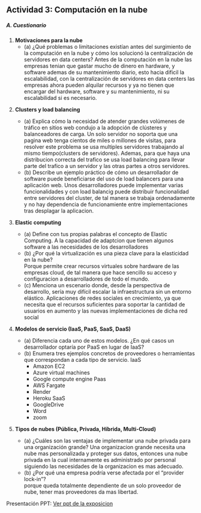 ## **Actividad 3: Computación en la nube**

##### A. Cuestionario

1. **Motivaciones para la nube**  
   - (a) ¿Qué problemas o limitaciones existían antes del surgimiento de la computación en la nube y cómo los solucionó la centralización de servidores en data centers?
    Antes de la computación en la nube las empresas tenian que gastar mucho de dinero en hardware,  y software ademas  de su mantenimiento diario, esto hacia dificil la escalabilidad, con la centralización de servidores en data centers las empresas ahora pueden alquilar recursos y ya no tienen que encargar del hardware, software y su mantenimiento, ni su escalabilidad si es necesario.

<!--   - (b) ¿Por qué se habla de “The Power Wall” y cómo influyó la aparición de procesadores multi-core en la evolución hacia la nube?-->

2. **Clusters y load balancing**  
   - (a) Explica cómo la necesidad de atender grandes volúmenes de tráfico en sitios web condujo a la adopción de clústeres y balanceadores de carga. 
   Un solo servidor no soporta que una pagina web tenga cientos de miles o millones de visitas, para resolver este problema se usa multiples servidores trabajando al mismo tiempo(clusters de servidores). Ademas, para que haya una distribucion correcta del trafico se usa load balancing para llevar parte del trafico a un servidor y las otras partes a otros servidores.
   - (b) Describe un ejemplo práctico de cómo un desarrollador de software puede beneficiarse del uso de load balancers para una aplicación web. 
   Unos desarrolladores puede implementar varias funcionalidades y con load balancig puede distribuir funcionalidad entre servidores del cluster, de tal manera se trabaja ordenadamente y no hay dependencia de funcionamiente entre implementaciones tras desplagar la aplicacion.  


3. **Elastic computing**  
   - (a) Define con tus propias palabras el concepto de Elastic Computing.
   A la capacidad de adaptcion que tienen algunos software a las necesidades de los desarrolladores  
   - (b) ¿Por qué la virtualización es una pieza clave para la elasticidad en la nube?  
   Porque permite crear recursos virtuales sobre hardware de las empresas cloud, de tal manera que hace sencillo su acceso y configuracion a desarrolladores de todo el mundo.
   - (c) Menciona un escenario donde, desde la perspectiva de desarrollo, sería muy difícil escalar la infraestructura sin un entorno elástico.
   Aplicaciones de redes sociales en crecimiento, ya que necesita que el recursos suficientes para soportar la cantidad de usuarios en aumento y las nuevas implementaciones de dicha red social

4. **Modelos de servicio (IaaS, PaaS, SaaS, DaaS)**
  
   - (a) Diferencia cada uno de estos modelos. ¿En qué casos un desarrollador optaría por PaaS en lugar de IaaS?  
   - (b) Enumera tres ejemplos concretos de proveedores o herramientas que correspondan a cada tipo de servicio.
      IaaS
       - Amazon EC2
       - Azure virtual machines
       - Google compute engine
      Paas
       - AWS Fargate 
       - Render
       - Heroku
      SaaS
       - GoogleDrive
       - Word
       - zoom
5. **Tipos de nubes (Pública, Privada, Híbrida, Multi-Cloud)**  
   - (a) ¿Cuáles son las ventajas de implementar una nube privada para una organización grande?
      Una organizacion grande necesita una nube mas personalizada y proteger sus datos, entonces una nube privada en la cual internamente es administrado por personal siguiendo las necesidades de la organizacion es mas adecuado.
   - (b) ¿Por qué una empresa podría verse afectada por el “provider lock-in”?  
      porque queda totalmente dependiente de un solo proveedor de nube, tener mas proveedores da mas libertad. 

Presentación PPT:
[Ver ppt de la exposicion](DS_Actividad3.pdf)